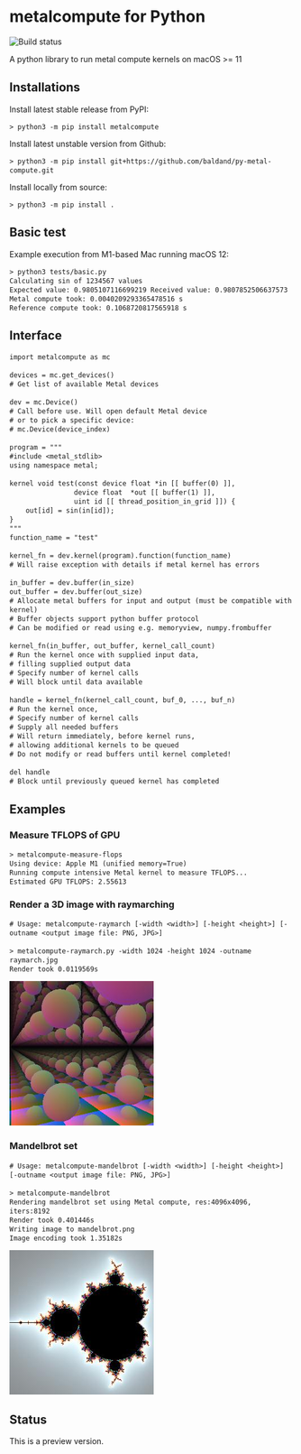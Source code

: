 # metalcompute for Python

![Build status](https://github.com/baldand/py-metal-compute/actions/workflows/test.yml/badge.svg?branch=main)

A python library to run metal compute kernels on macOS >= 11

## Installations

Install latest stable release from PyPI:

```
> python3 -m pip install metalcompute
```

Install latest unstable version from Github:

```
> python3 -m pip install git+https://github.com/baldand/py-metal-compute.git
```

Install locally from source:

```
> python3 -m pip install .
```

## Basic test

Example execution from M1-based Mac running macOS 12:

```
> python3 tests/basic.py
Calculating sin of 1234567 values
Expected value: 0.9805107116699219 Received value: 0.9807852506637573
Metal compute took: 0.0040209293365478516 s
Reference compute took: 0.1068720817565918 s
```

## Interface

```
import metalcompute as mc

devices = mc.get_devices()
# Get list of available Metal devices

dev = mc.Device() 
# Call before use. Will open default Metal device
# or to pick a specific device:
# mc.Device(device_index)

program = """
#include <metal_stdlib>
using namespace metal;

kernel void test(const device float *in [[ buffer(0) ]],
                device float  *out [[ buffer(1) ]],
                uint id [[ thread_position_in_grid ]]) {
    out[id] = sin(in[id]);
}
"""
function_name = "test"

kernel_fn = dev.kernel(program).function(function_name)
# Will raise exception with details if metal kernel has errors

in_buffer = dev.buffer(in_size)
out_buffer = dev.buffer(out_size)
# Allocate metal buffers for input and output (must be compatible with kernel)
# Buffer objects support python buffer protocol
# Can be modified or read using e.g. memoryview, numpy.frombuffer

kernel_fn(in_buffer, out_buffer, kernel_call_count)
# Run the kernel once with supplied input data, 
# filling supplied output data
# Specify number of kernel calls
# Will block until data available

handle = kernel_fn(kernel_call_count, buf_0, ..., buf_n)
# Run the kernel once, 
# Specify number of kernel calls
# Supply all needed buffers
# Will return immediately, before kernel runs, 
# allowing additional kernels to be queued
# Do not modify or read buffers until kernel completed!

del handle
# Block until previously queued kernel has completed

```

## Examples

### Measure TFLOPS of GPU

```
> metalcompute-measure-flops
Using device: Apple M1 (unified memory=True)
Running compute intensive Metal kernel to measure TFLOPS...
Estimated GPU TFLOPS: 2.55613
```

### Render a 3D image with raymarching

```
# Usage: metalcompute-raymarch [-width <width>] [-height <height>] [-outname <output image file: PNG, JPG>]

> metalcompute-raymarch.py -width 1024 -height 1024 -outname raymarch.jpg
Render took 0.0119569s
```

![Raymarched spheres scene](images/raymarch.jpg)

### Mandelbrot set

```
# Usage: metalcompute-mandelbrot [-width <width>] [-height <height>] [-outname <output image file: PNG, JPG>]

> metalcompute-mandelbrot
Rendering mandelbrot set using Metal compute, res:4096x4096, iters:8192
Render took 0.401446s
Writing image to mandelbrot.png
Image encoding took 1.35182s
```

![Mandelbrot set](images/mandelbrot.jpg)

## Status

This is a preview version. 
